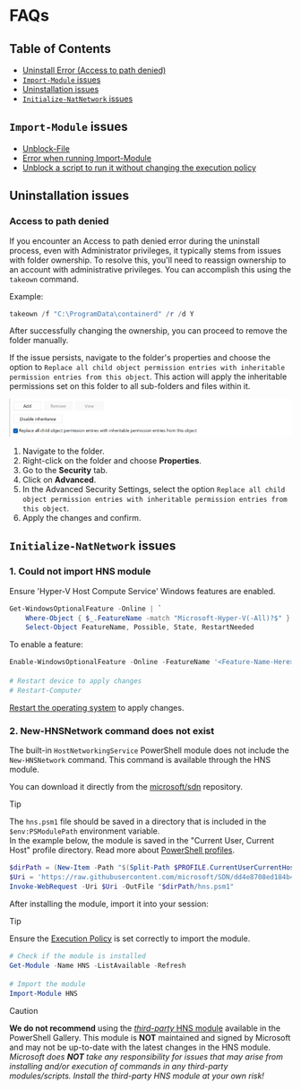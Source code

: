 # FAQs

## Table of Contents

- [Uninstall Error (Access to path denied)](#resolving-uninstall-error-access-to-path-denied)
- [`Import-Module` issues](#import-module-issues)
- [Uninstallation issues](#uninstallation-issues)
- [`Initialize-NatNetwork` issues](#initialize-natnetwork-issues)

## `Import-Module` issues

- [Unblock-File](https://learn.microsoft.com/en-us/powershell/module/microsoft.powershell.utility/unblock-file?view=powershell-7.4)
- [Error when running Import-Module](https://vnote42.net/2019/07/30/error-when-running-import-module/)
- [Unblock a script to run it without changing the execution policy](https://learn.microsoft.com/en-us/powershell/module/microsoft.powershell.security/set-executionpolicy?view=powershell-7.4#example-7-unblock-a-script-to-run-it-without-changing-the-execution-policy)

## Uninstallation issues

<!-- 
#####################################################################
####################### Access to path denied #######################
#####################################################################
-->
### Access to path denied

If you encounter an Access to path denied error during the uninstall process, even with Administrator privileges, it typically stems from issues with folder ownership. To resolve this, you'll need to reassign ownership to an account with administrative privileges. You can accomplish this using the `takeown` command.

Example:

```PowerShell
takeown /f "C:\ProgramData\containerd" /r /d Y
```

After successfully changing the ownership, you can proceed to remove the folder manually.

If the issue persists, navigate to the folder's properties and choose the option to `Replace all child object permission entries with inheritable permission entries from this object`. This action will apply the inheritable permissions set on this folder to all sub-folders and files within it.

![alt text](../assets/child-object-permission.png)

1. Navigate to the folder.
2. Right-click on the folder and choose **Properties**.
3. Go to the **Security** tab.
4. Click on **Advanced**.
5. In the Advanced Security Settings, select the option `Replace all child object permission entries with inheritable permission entries from this object`.
6. Apply the changes and confirm.

## `Initialize-NatNetwork` issues

<!-- 
#####################################################################
#################### Could not import HNS module ####################
#####################################################################
-->
### 1. Could not import HNS module

Ensure 'Hyper-V Host Compute Service' Windows features are enabled.

```PowerShell
Get-WindowsOptionalFeature -Online | `
    Where-Object { $_.FeatureName -match "Microsoft-Hyper-V(-All)?$" } | `
    Select-Object FeatureName, Possible, State, RestartNeeded
```

To enable a feature:

```PowerShell
Enable-WindowsOptionalFeature -Online -FeatureName '<Feature-Name-Here>' -All -NoRestart

# Restart device to apply changes
# Restart-Computer
```

[Restart the operating system](https://learn.microsoft.com/en-us/powershell/module/microsoft.powershell.management/restart-computer?view=powershell-7.4) to apply changes.

<!-- 
#####################################################################
############### New-HNSNetwork command does not exist ###############
#####################################################################
-->
### 2. New-HNSNetwork command does not exist

The built-in `HostNetworkingService` PowerShell module does not include the `New-HNSNetwork` command. This command is available through the HNS module.

You can download it directly from the [microsoft/sdn](https://github.com/microsoft/SDN) repository.

> [!TIP]  
> The `hns.psm1` file should be saved in a directory that is included in the `$env:PSModulePath` environment variable.  
> In the example below, the module is saved in the "Current User, Current Host" profile directory. Read more about [PowerShell profiles](https://learn.microsoft.com/en-us/powershell/module/microsoft.powershell.core/about/about_profiles?view=powershell-7.4).

```powershell
$dirPath = (New-Item -Path "$(Split-Path $PROFILE.CurrentUserCurrentHost)/Modules/HNS" -ItemType Directory -Force).FullName
$Uri = 'https://raw.githubusercontent.com/microsoft/SDN/dd4e8708ed184b49d3fddd611b6027f1755c6edb/Kubernetes/windows/hns.v2.psm1'
Invoke-WebRequest -Uri $Uri -OutFile "$dirPath/hns.psm1"
```

After installing the module, import it into your session:

> [!TIP]  
> Ensure the [Execution Policy](https://learn.microsoft.com/en-us/powershell/module/microsoft.powershell.core/about/about_execution_policies?view=powershell-7.4#powershell-execution-policies) is set correctly to import the module.

```powershell
# Check if the module is installed
Get-Module -Name HNS -ListAvailable -Refresh

# Import the module
Import-Module HNS
```

> [!CAUTION]  
> **We do not recommend** using the [_third-party_ HNS module](https://www.powershellgallery.com/packages/HNS/0.2.4) available in the PowerShell Gallery. This module is **NOT** maintained and signed by Microsoft and may not be up-to-date with the latest changes in the HNS module.
> _Microsoft does **NOT** take any responsibility for issues that may arise from installing and/or execution of commands in any third-party modules/scripts. Install the _third-party_ HNS module at your own risk!_
